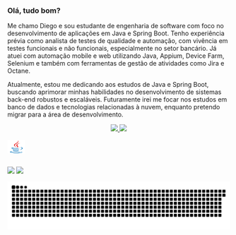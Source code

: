 ### Olá, tudo bom?
Me chamo Diego e sou estudante de engenharia de software com foco no desenvolvimento de aplicações em Java e Spring Boot. Tenho experiência prévia como analista de testes de qualidade e automação, com vivência em testes funcionais e não funcionais, especialmente no setor bancário. Já atuei com automação mobile e web utilizando Java, Appium, Device Farm, Selenium e também com ferramentas de gestão de atividades como Jira e Octane.

Atualmente, estou me dedicando aos estudos de Java e Spring Boot, buscando aprimorar minhas habilidades no desenvolvimento de sistemas back-end robustos e escaláveis. Futuramente irei me focar nos estudos em banco de dados e tecnologias relacionadas à nuvem, enquanto pretendo migrar para a área de desenvolvimento.

<div align="center">
  <a href="https://github.com/diegozitto">
  <img height="180em" src="https://github-readme-stats.vercel.app/api?username=diegozitto&theme=midnight-purple&show_icons=true"/>
  <img height="180em" src="https://github-readme-stats.vercel.app/api/top-langs/?username=diegozitto&layout=compact&langs_count=7&theme=midnight-purple"/>
    
</div>


<div style="display: inline_block"><br>
  <img align="center" alt="Diego-Java" height="30" width="40" src="https://raw.githubusercontent.com/devicons/devicon/master/icons/java/java-original.svg"> 
</div>

##
 
<div>  
  <a href = "mailto:diegomirandazito@gmail.com"><img src="https://img.shields.io/badge/-Gmail-%23333?style=for-the-badge&logo=gmail&logoColor=white" target="_blank"></a>
  <a href="https://www.linkedin.com/in/diego-zito" target="_blank"><img src="https://img.shields.io/badge/-LinkedIn-%230077B5?style=for-the-badge&logo=linkedin&logoColor=white" target="_blank"></a> 
 
</div>

![Snake animation](https://github.com/GabrielaZanetti/GabrielaZanetti/blob/output/github-contribution-grid-snake.svg)
